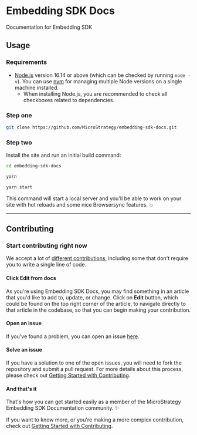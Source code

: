<!-- markdownlint-disable-file MD041 -->

# Embedding SDK Docs

Documentation for Embedding SDK

## Usage

### Requirements

- [Node.js](https://nodejs.org/en/download/) version 16.14 or above (which can be checked by running `node -v`). You can use [nvm](https://github.com/nvm-sh/nvm) for managing multiple Node versions on a single machine installed.
  - When installing Node.js, you are recommended to check all checkboxes related to dependencies.

### Step one

```bash
git clone https://github.com/MicroStrategy/embedding-sdk-docs.git
```

### Step two

Install the site and run an initial build command:

```bash
cd embedding-sdk-docs

yarn

yarn start
```

This command will start a local server and you'll be able to work on your site with hot reloads and some nice Browsersync features. 💥

---

## Contributing

### Start contributing right now

We accept a lot of [different contributions](CONTRIBUTING.md/#types-of-contributions-memo), including some that don't require you to write a single line of code.

#### Click **Edit** from docs

As you're using Embedding SDK Docs, you may find something in an article that you'd like to add to, update, or change. Click on **Edit** button, which could be found on the top right corner of the article, to navigate directly to that article in the codebase, so that you can begin making your contribution.

#### Open an issue

If you've found a problem, you can open an issue [here](https://github.com/MicroStrategy/embedding-sdk-docs/issues).

#### Solve an issue

If you have a solution to one of the open issues, you will need to fork the repository and submit a pull request. For more details about this process, please check out [Getting Started with Contributing](CONTRIBUTING.md).

#### And that's it

That's how you can get started easily as a member of the MicroStrategy Embedding SDK Documentation community. :sparkles:

If you want to know more, or you're making a more complex contribution, check out [Getting Started with Contributing](CONTRIBUTING.md).
